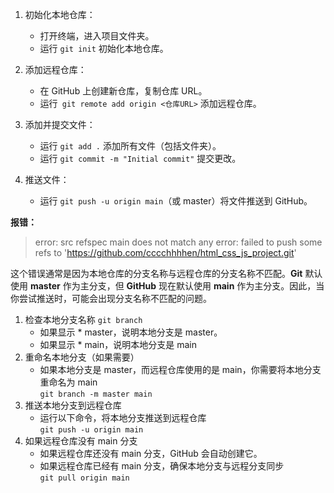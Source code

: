 1. 初始化本地仓库：  
    * 打开终端，进入项目文件夹。  
    * 运行 `git init` 初始化本地仓库。
2. 添加远程仓库：
    * 在 GitHub 上创建新仓库，复制仓库 URL。
    * 运行` git remote add origin <仓库URL>` 添加远程仓库。
    
3. 添加并提交文件：
    * 运行 `git add .` 添加所有文件（包括文件夹）。
    * 运行 `git commit -m "Initial commit"` 提交更改。

4. 推送文件：
    * 运行 `git push -u origin main`（或 master）将文件推送到 GitHub。
    
    
    
    
**报错：**
>error: src refspec main does not match any
error: failed to push some refs to 'https://github.com/cccchhhhen/html_css_js_project.git'

这个错误通常是因为本地仓库的分支名称与远程仓库的分支名称不匹配。**Git** 默认使用 **master** 作为主分支，但 **GitHub** 现在默认使用 **main** 作为主分支。因此，当你尝试推送时，可能会出现分支名称不匹配的问题。

1. 检查本地分支名称 `git branch`
    * 如果显示 * master，说明本地分支是 master。
    * 如果显示 * main，说明本地分支是 main
2. 重命名本地分支（如果需要）  
    * 如果本地分支是 master，而远程仓库使用的是 main，你需要将本地分支重命名为 main  
    `git branch -m master main`  
3. 推送本地分支到远程仓库  
    * 运行以下命令，将本地分支推送到远程仓库  
    `git push -u origin main`
4. 如果远程仓库没有 main 分支
    * 如果远程仓库还没有 main 分支，GitHub 会自动创建它。
    * 如果远程仓库已经有 main 分支，确保本地分支与远程分支同步  
    `git pull origin main`
    
    